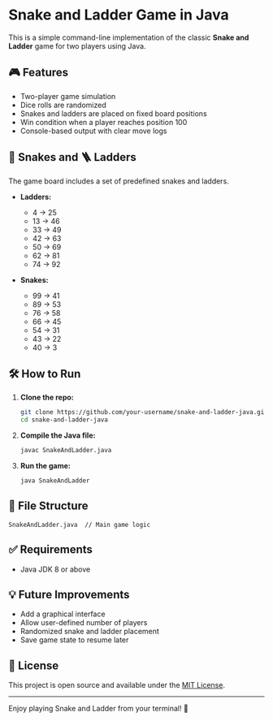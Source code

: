 # Snake and Ladder Game in Java

This is a simple command-line implementation of the classic **Snake and Ladder** game for two players using Java.

## 🎮 Features

- Two-player game simulation
- Dice rolls are randomized
- Snakes and ladders are placed on fixed board positions
- Win condition when a player reaches position 100
- Console-based output with clear move logs

## 🐍 Snakes and 🪜 Ladders

The game board includes a set of predefined snakes and ladders.

- **Ladders:**
  - 4 → 25
  - 13 → 46
  - 33 → 49
  - 42 → 63
  - 50 → 69
  - 62 → 81
  - 74 → 92

- **Snakes:**
  - 99 → 41
  - 89 → 53
  - 76 → 58
  - 66 → 45
  - 54 → 31
  - 43 → 22
  - 40 → 3

## 🛠 How to Run

1. **Clone the repo:**

    ```bash
    git clone https://github.com/your-username/snake-and-ladder-java.git
    cd snake-and-ladder-java
    ```

2. **Compile the Java file:**

    ```bash
    javac SnakeAndLadder.java
    ```

3. **Run the game:**

    ```bash
    java SnakeAndLadder
    ```

## 📁 File Structure

```
SnakeAndLadder.java  // Main game logic
```

## ✅ Requirements

- Java JDK 8 or above

## 💡 Future Improvements

- Add a graphical interface
- Allow user-defined number of players
- Randomized snake and ladder placement
- Save game state to resume later

## 📄 License

This project is open source and available under the [MIT License](LICENSE).

---

Enjoy playing Snake and Ladder from your terminal! 🎲
